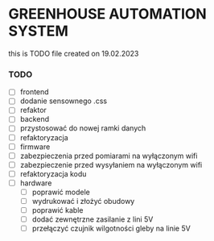 # GREENHOUSE AUTOMATION SYSTEM
this is TODO file created on 19.02.2023

### TODO
- [ ]  frontend
  - [ ]  dodanie sensownego .css
  - [ ]  refaktor
- [ ]  backend
  - [ ]  przystosować do nowej ramki danych
  - [ ]  refaktoryzacja
- [ ]  firmware
  - [ ]  zabezpieczenia przed pomiarami na wyłączonym wifi
  - [ ]  zabezpieczenie przed wysyłaniem na wyłączonym wifi
  - [ ]  refaktoryzacja kodu
- [ ] hardware
  - [ ] poprawić modele
  - [ ] wydrukować i złożyć obudowy
  - [ ] poprawić kable
  - [ ] dodać zewnętrzne zasilanie z lini 5V
  - [ ] przełączyć czujnik wilgotności gleby na linie 5V
